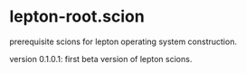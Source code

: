 # lepton-root.scion
prerequisite scions for lepton operating system construction.

version 0.1.0.1:
first beta version of lepton scions.
